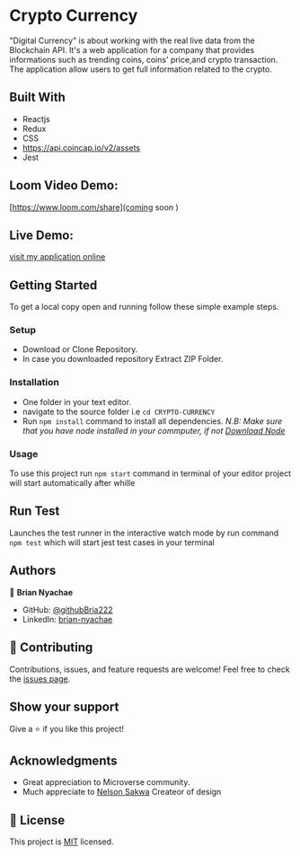 # Crypto  Currency
"Digital Currency" is about working with the real live data from the Blockchain API. It's a web application for a company that provides informations such as trending coins, coins' price,and crypto transaction. The application allow users to get full information related to the crypto.



## Built With
- Reactjs
- Redux
- CSS
- https://api.coincap.io/v2/assets
- Jest

## Loom Video Demo:
[https://www.loom.com/share](coming soon )


## Live Demo:
[visit my application online](https://brian-nyachae-capstone-project.netlify.app/)

## Getting Started
To get a local copy open and running follow these simple example steps.
### Setup
- Download or Clone Repository.
- In case you downloaded repository Extract ZIP Folder.
### Installation
- One folder in your text editor.
- navigate to the source folder i.e `cd CRYPTO-CURRENCY`
- Run `npm install` command to install all dependencies.
*N.B: Make sure that you have node installed in your commputer, if not [Download Node](https://nodejs.org/en/)*
### Usage
To use this project run `npm start` command in terminal of your editor project will start automatically after whille
## Run Test
Launches the test runner in the interactive watch mode by run command `npm test` which will start jest test cases in your terminal
## Authors
:bust_in_silhouette: **Brian Nyachae**
- GitHub: [@githubBria222](https://github.com/Bria222)
- LinkedIn: [brian-nyachae](https://www.linkedin.com/in/brian-nyachae)

## :handshake: Contributing
Contributions, issues, and feature requests are welcome!
Feel free to check the [issues page](../../issues/).
## Show your support
Give a :star:️ if you like this project!
## Acknowledgments
-   Great appreciation to Microverse community.
-   Much appreciate to [ Nelson Sakwa](https://www.behance.net/sakwadesignstudio) Createor of design
## :memo: License
This project is [MIT](https://github.com/git/git-scm.com/blob/main/MIT-LICENSE.txt) licensed.
